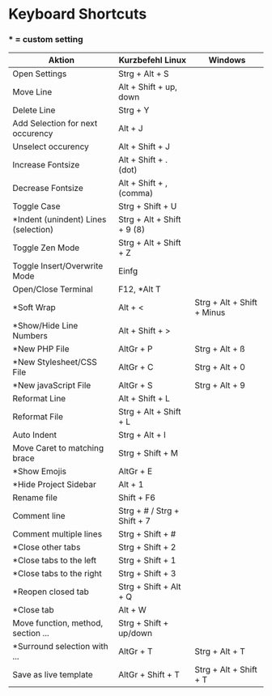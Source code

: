 # Keyboard Shortcuts

### * = custom setting
| Aktion                               | Kurzbefehl Linux            | Windows                    |
|--------------------------------------|-----------------------------|----------------------------|
| Open Settings                        | Strg + Alt + S              |                            |
| Move Line                            | Alt + Shift + up, down      |                            |
| Delete Line                          | Strg + Y                    |                            |
| Add Selection for next occurency     | Alt + J                     |                            |
| Unselect occurency                   | Alt + Shift + J             |                            |
| Increase Fontsize                    | Alt + Shift + . (dot)       |                            |
| Decrease Fontsize                    | Alt + Shift + , (comma)     |                            |
| Toggle Case                          | Strg + Shift + U            |                            |
| *Indent (unindent) Lines (selection) | Strg + Alt + Shift + 9 (8)  |                            |
| Toggle Zen Mode                      | Strg + Alt + Shift + Z      |                            |
| Toggle Insert/Overwrite Mode         | Einfg                       |                            |
| Open/Close Terminal                  | F12, *Alt T                 |                            |
| *Soft Wrap                           | Alt + <                     | Strg + Alt + Shift + Minus |
| *Show/Hide Line Numbers              | Alt + Shift + >             |                            |
| *New PHP File                        | AltGr + P                   | Strg + Alt + ß             |
| *New Stylesheet/CSS File             | AltGr + C                   | Strg + Alt + 0             |
| *New javaScript File                 | AltGr + S                   | Strg + Alt + 9             |
| Reformat Line                        | Alt + Shift + L             |                            |
| Reformat File                        | Strg + Alt + Shift + L      |                            |
| Auto Indent                          | Strg + Alt + I              |                            |
| Move Caret to matching brace         | Strg + Shift + M            |                            |
| *Show Emojis                         | AltGr + E                   |                            |
| *Hide Project Sidebar                | Alt + 1                     |                            |
| Rename file                          | Shift + F6                  |                            |
| Comment line                         | Strg + # / Strg + Shift + 7 |                            |
| Comment multiple lines               | Strg + Shift + #            |                            | 
| *Close other tabs                    | Strg + Shift + 2            |                            |
| *Close tabs to the left              | Strg + Shift + 1            |                            |
| *Close tabs to the right             | Strg + Shift + 3            |                            |
| *Reopen closed tab                   | Strg + Shift + Alt + Q      |                            |
| *Close tab                           | Alt + W                     |                            |
| Move function, method, section ...   | Strg + Shift + up/down      |                            |
| *Surround selection with ...         | AltGr + T                   | Strg + Alt + T             |
| Save as live template                | AltGr + Shift + T           | Strg + Alt + Shift + T     |